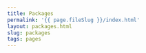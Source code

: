 ```yaml
---
title: Packages
permalink: '{{ page.fileSlug }}/index.html'
layout: packages.html
slug: packages
tags: pages
---
```



